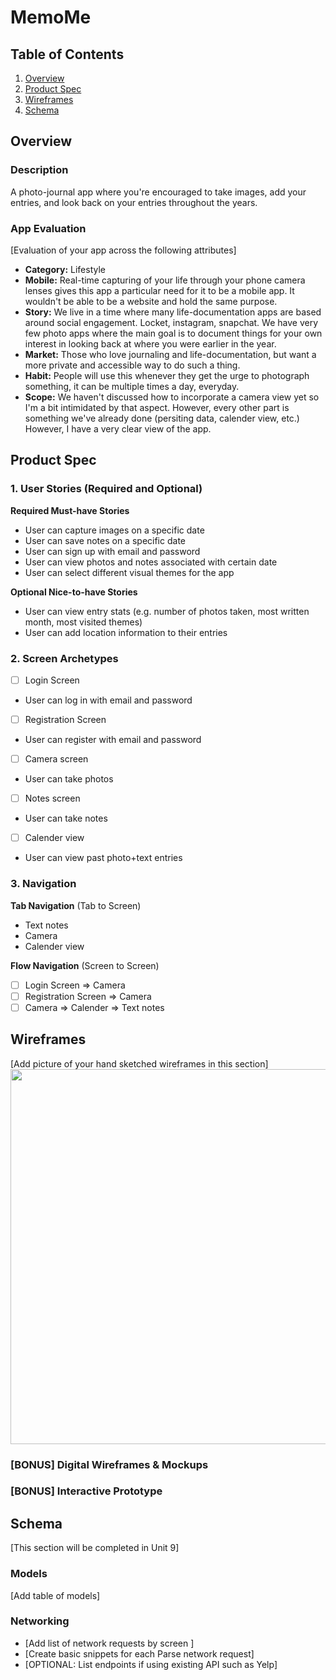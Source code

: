 # MemoMe

## Table of Contents

1. [Overview](#Overview)
2. [Product Spec](#Product-Spec)
3. [Wireframes](#Wireframes)
4. [Schema](#Schema)

## Overview

### Description

A photo-journal app where you're encouraged to take images, add your entries, and look back on your entries throughout the years.

### App Evaluation

[Evaluation of your app across the following attributes]
- **Category:** Lifestyle
- **Mobile:** Real-time capturing of your life through your phone camera lenses gives this app a particular need for it to be a mobile app. It wouldn't be able to be a website and hold the same purpose.
- **Story:** We live in a time where many life-documentation apps are based around social engagement. Locket, instagram, snapchat. We have very few photo apps where the main goal is to document things for your own interest in looking back at where you were earlier in the year.
- **Market:** Those who love journaling and life-documentation, but want a more private and accessible way to do such a thing.
- **Habit:** People will use this whenever they get the urge to photograph something, it can be multiple times a day, everyday.
- **Scope:** We haven't discussed how to incorporate a camera view yet so I'm a bit intimidated by that aspect. However, every other part is something we've already done (persiting data, calender view, etc.) However, I have a very clear view of the app.

## Product Spec

### 1. User Stories (Required and Optional)

**Required Must-have Stories**

* User can capture images on a specific date
* User can save notes on a specific date
* User can sign up with email and password
* User can view photos and notes associated with certain date
* User can select different visual themes for the app

**Optional Nice-to-have Stories**
* User can view entry stats (e.g. number of photos taken, most written month, most visited themes)
* User can add location information to their entries

### 2. Screen Archetypes

- [ ] Login Screen
* User can log in with email and password
- [ ] Registration Screen
*  User can register with email and password
- [ ] Camera screen
* User can take photos
- [ ] Notes screen
* User can take notes
- [ ] Calender view
* User can view past photo+text entries

### 3. Navigation

**Tab Navigation** (Tab to Screen)

* Text notes
* Camera
* Calender view

**Flow Navigation** (Screen to Screen)

- [ ] Login Screen
        => Camera
- [ ] Registration Screen
        => Camera
- [ ] Camera
        => Calender
        => Text notes

## Wireframes

[Add picture of your hand sketched wireframes in this section]
<img src="https://ibb.co/LB0415t" width=600>

### [BONUS] Digital Wireframes & Mockups

### [BONUS] Interactive Prototype

## Schema 

[This section will be completed in Unit 9]

### Models

[Add table of models]

### Networking

- [Add list of network requests by screen ]
- [Create basic snippets for each Parse network request]
- [OPTIONAL: List endpoints if using existing API such as Yelp]
